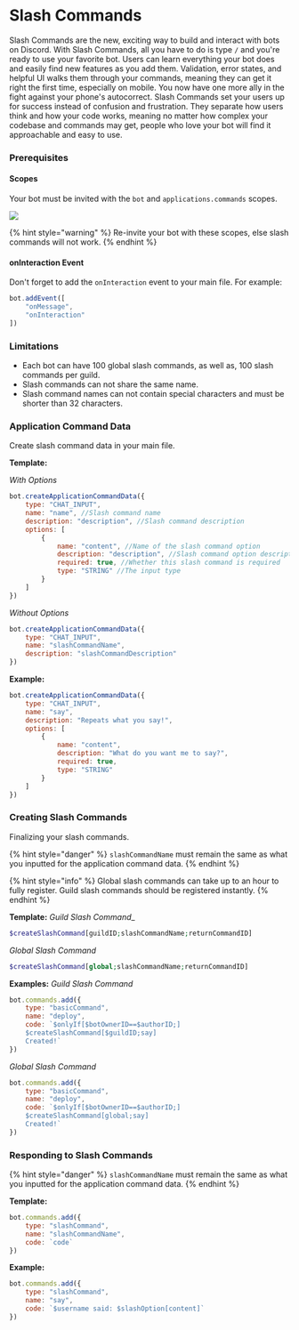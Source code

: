 # Slash Commands
Slash Commands are the new, exciting way to build and interact with bots on Discord. With Slash Commands, all you have to do is type `/` and you're ready to use your favorite bot. Users can learn everything your bot does and easily find new features as you add them. Validation, error states, and helpful UI walks them through your commands, meaning they can get it right the first time, especially on mobile. You now have one more ally in the fight against your phone's autocorrect. Slash Commands set your users up for success instead of confusion and frustration. They separate how users think and how your code works, meaning no matter how complex your codebase and commands may get, people who love your bot will find it approachable and easy to use.


### Prerequisites
#### Scopes
Your bot must be invited with the `bot` and `applications.commands` scopes.

![](https://user-images.githubusercontent.com/69215413/134782967-44018c7e-e2f0-432c-b02d-4f99796fbc51.png)

{% hint style="warning" %}
Re-invite your bot with these scopes, else slash commands will not work.
{% endhint %}

#### onInteraction Event
Don't forget to add the `onInteraction` event to your main file. For example:
```js
bot.addEvent([
    "onMessage",
    "onInteraction"
])
```

### Limitations
- Each bot can have 100 global slash commands, as well as, 100 slash commands per guild.
- Slash commands can not share the same name.
- Slash command names can not contain special characters and must be shorter than 32 characters.

### Application Command Data
Create slash command data in your main file.

**Template:**

_With Options_
```js
bot.createApplicationCommandData({
    type: "CHAT_INPUT",
    name: "name", //Slash command name
    description: "description", //Slash command description
    options: [
        {
            name: "content", //Name of the slash command option
            description: "description", //Slash command option description
            required: true, //Whether this slash command is required
            type: "STRING" //The input type
        }
    ]
})
```

_Without Options_
```js
bot.createApplicationCommandData({
    type: "CHAT_INPUT",
    name: "slashCommandName",
    description: "slashCommandDescription"
})
```


**Example:**
```js
bot.createApplicationCommandData({
    type: "CHAT_INPUT",
    name: "say",
    description: "Repeats what you say!",
    options: [
        {
            name: "content",
            description: "What do you want me to say?",
            required: true, 
            type: "STRING"
        }
    ]
})
```

### Creating Slash Commands
Finalizing your slash commands.

{% hint style="danger" %}
`slashCommandName` must remain the same as what you inputted for the application command data.
{% endhint %}

{% hint style="info" %}
Global slash commands can take up to an hour to fully register. Guild slash commands should be registered instantly.
{% endhint %}

**Template:**
_Guild Slash Command__
```php
$createSlashCommand[guildID;slashCommandName;returnCommandID]
```

_Global Slash Command_
```php
$createSlashCommand[global;slashCommandName;returnCommandID]
```

**Examples:**
_Guild Slash Command_
```js
bot.commands.add({
    type: "basicCommand",
    name: "deploy",
    code: `$onlyIf[$botOwnerID==$authorID;]
    $createSlashCommand[$guildID;say]
    Created!`
})
```

_Global Slash Command_
```js
bot.commands.add({
    type: "basicCommand",
    name: "deploy",
    code: `$onlyIf[$botOwnerID==$authorID;]
    $createSlashCommand[global;say]
    Created!`
})
```

### Responding to Slash Commands
{% hint style="danger" %}
`slashCommandName` must remain the same as what you inputted for the application command data.
{% endhint %}

**Template:**
```js
bot.commands.add({
    type: "slashCommand",
    name: "slashCommandName",
    code: `code`
})
```

**Example:**
```js
bot.commands.add({
    type: "slashCommand",
    name: "say",
    code: `$username said: $slashOption[content]`
})
```
